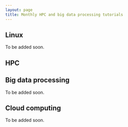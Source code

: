 ```yaml
---
layout: page
title: Monthly HPC and big data processing tutorials
---
```


## Linux

To be added soon.

## HPC


## Big data processing

To be added soon.


## Cloud computing

To be added soon.


